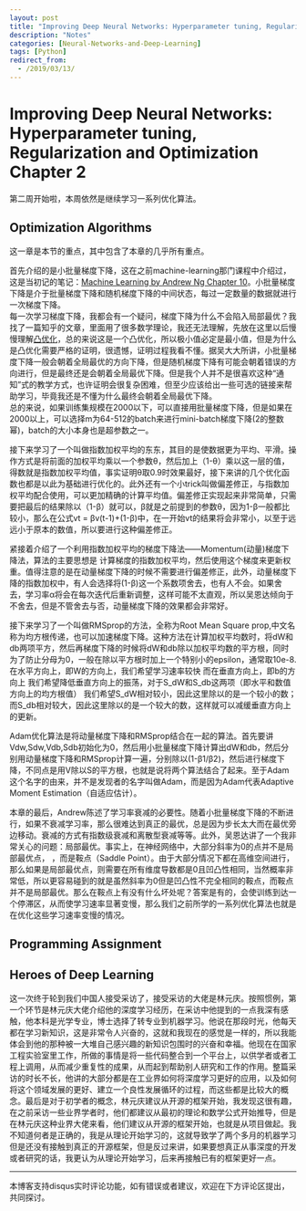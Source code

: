 ```yaml
---
layout: post
title: "Improving Deep Neural Networks: Hyperparameter tuning, Regularization and Optimization Chapter 2"
description: "Notes"
categories: [Neural-Networks-and-Deep-Learning]
tags: [Python]
redirect_from:
  - /2019/03/13/
---
```


# Improving Deep Neural Networks: Hyperparameter tuning, Regularization and Optimization Chapter 2  

第二周开始啦，本周依然是继续学习一系列优化算法。  

## Optimization Algorithms  

这一章是本节的重点，其中包含了本章的几乎所有重点。  

首先介绍的是小批量梯度下降，这在之前machine-learning那门课程中介绍过，这是当初记的笔记：[Machine Learning by Andrew Ng Chapter 10](http://justin-yu.me/blog/2019/02/08/Machine-Learning-by-Andrew-Ng-Chapter-10/)。小批量梯度下降是介于批量梯度下降和随机梯度下降的中间状态，每过一定数量的数据就进行一次梯度下降。  
每一次学习梯度下降，我都会有一个疑问，梯度下降为什么不会陷入局部最优？我找了一篇知乎的文章，里面用了很多数学理论，我还无法理解，先放在这里以后慢慢理解[凸优化](https://zhuanlan.zhihu.com/p/30486793)，总的来说这是一个凸优化，所以极小值必定是最小值，但是为什么是凸优化需要严格的证明，很遗憾，证明过程我看不懂。据吴大大所讲，小批量梯度下降一般会朝着全局最优的方向下降，但是随机梯度下降有可能会朝着错误的方向进行，但是最终还是会朝着全局最优下降。但是我个人并不是很喜欢这种“通知”式的教学方式，也许证明会很复杂困难，但至少应该给出一些可选的链接来帮助学习，毕竟我还是不懂为什么最终会朝着全局最优下降。  
总的来说，如果训练集规模在2000以下，可以直接用批量梯度下降，但是如果在2000以上，可以选择m为64-512的batch来进行mini-batch梯度下降(2的整数幂)，batch的大小本身也是超参数之一。  

接下来学习了一个叫做指数加权平均的东东，其目的是使数据更为平均、平滑。操作方式是将前面的加权平均乘以一个参数θ，然后加上（1-θ）乘以这一层的值，得数就是指数加权平均值，事实证明θ取0.9时效果最好，接下来讲的几个优化函数也都是以此为基础进行优化的。此外还有一个小trick叫做偏差修正，与指数加权平均配合使用，可以更加精确的计算平均值。偏差修正实现起来非常简单，只需要把最后的结果除以（1-β）就可以，β就是之前提到的参数θ，因为1-β一般都比较小，那么在公式vt = βv(t-1)+(1-β)中，在一开始vt的结果将会非常小，以至于远远小于原本的数值，所以要进行这种偏差修正。   

紧接着介绍了一个利用指数加权平均的梯度下降法——Momentum(动量)梯度下降法，算法的主要思想是 计算梯度的指数加权平均，然后使用这个梯度来更新权重。值得注意的是在动量梯度下降的时候不需要进行偏差修正，此外，动量梯度下降的指数加权中，有人会选择将(1-β)这一个系数项舍去，也有人不会。如果舍去，学习率α将会在每次迭代后重新调整，这样可能不太直观，所以吴恩达倾向于不舍去，但是不管舍去与否，动量梯度下降的效果都会非常好。  

接下来学习了一个叫做RMSprop的方法，全称为Root Mean Square prop,中文名称为均方根传递，也可以加速梯度下降。这种方法在计算加权平均数时，将dW和db两项平方，然后再梯度下降的时候将dW和db除以加权平均数的平方根，同时为了防止分母为0，一般在除以平方根时加上一个特别小的epsilon，通常取10e-8. 在水平方向上，即W的方向上，我们希望学习速率较快 而在垂直方向上，即b的方向上 我们希望降低垂直方向上的振荡，对于S_dW和S_db这两项（即水平和数值方向上的均方根值） 我们希望S_dW相对较小，因此这里除以的是一个较小的数；而S_db相对较大，因此这里除以的是一个较大的数，这样就可以减缓垂直方向上的更新。  

Adam优化算法是将动量梯度下降和RMSprop结合在一起的算法。首先要讲Vdw,Sdw,Vdb,Sdb初始化为0，然后用小批量梯度下降计算出dW和db，然后分别用动量梯度下降和RMSprop计算一遍，分别除以(1-β1/β2)，然后进行梯度下降，不同点是用V除以S的平方根，也就是说将两个算法结合了起来。至于Adam这个名字的由来，并不是发现者的名字叫做Adam，而是因为Adam代表Adaptive Moment Estimation（自适应估计）。  

本章的最后，Andrew陈述了学习率衰减的必要性。随着小批量梯度下降的不断进行，如果不衰减学习率，那么很难达到真正的最优，总是因为步长太大而在最优旁边移动。衰减的方式有指数级衰减和离散型衰减等等。此外，吴恩达讲了一个我非常关心的问题：局部最优。事实上，在神经网络中，大部分斜率为0的点并不是局部最优点， ，而是鞍点（Saddle Point）。由于大部分情况下都在高维空间进行，那么如果是局部最优点，则需要在所有维度导数都是0且凹凸性相同，当然概率非常低，所以更容易碰到的就是虽然斜率为0但是凹凸性不完全相同的鞍点，而鞍点并不是局部最优。那么在鞍点上有没有什么坏处呢？答案是有的，会使训练到达一个停滞区，从而使学习速率显著变慢，那么我们之前所学的一系列优化算法也就是在优化这些学习速率变慢的情况。  

## Programming Assignment  

## Heroes of Deep Learning  
这一次终于轮到我们中国人接受采访了，接受采访的大佬是林元庆。按照惯例，第一个环节是林元庆大佬介绍他的深度学习经历，在采访中他提到的一点我深有感触，他本科是光学专业，博士选择了转专业到机器学习。他说在那段时光，他每天都在学习新知识，这是非常令人兴奋的，这就和我现在的感觉是一样的，所以我能体会到他的那种被一大堆自己感兴趣的新知识包围时的兴奋和幸福。他现在在国家工程实验室里工作，所做的事情是将一些代码整合到一个平台上，以供学者或者工程上调用，从而减少重复性的成果，从而起到帮助别人研究和工作的作用。整篇采访的时长不长，他讲的大部分都是在工业界如何将深度学习更好的应用，以及如何将这个领域发展的更好、建立一个良性发展循环的过程，而这些都是比较大的概念。最后是对于初学者的概念，林元庆建议从开源的框架开始，我发现这很有趣，在之前采访一些业界学者时，他们都建议从最初的理论和数学公式开始推导，但是在林元庆这种业界大佬来看，他们建议从开源的框架开始，也就是从项目做起。我不知道何者是正确的，我是从理论开始学习的，这就导致学了两个多月的机器学习但是还没有接触到真正的开源框架，但是反过来讲，如果要想真正从事深度的开发或者研究的话，我更认为从理论开始学习，后来再接触已有的框架更好一点。  



---
本博客支持disqus实时评论功能，如有错误或者建议，欢迎在下方评论区提出，共同探讨。  
